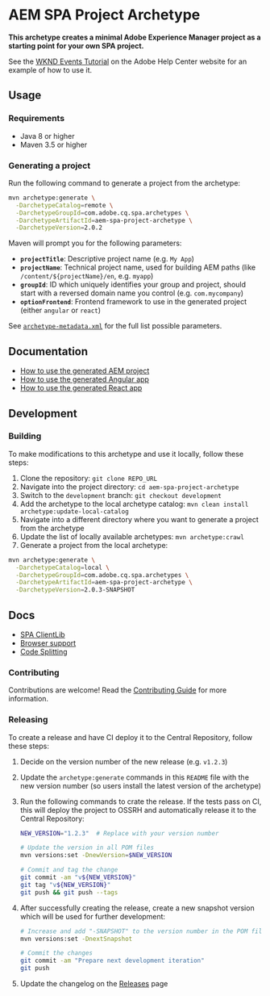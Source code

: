 # AEM SPA Project Archetype

**This archetype creates a minimal Adobe Experience Manager project as a starting point for your own SPA project.**

See the [WKND Events Tutorial](https://helpx.adobe.com/experience-manager/kt/sites/using/getting-started-spa-wknd-tutorial-develop.html) on the Adobe Help Center website for an example of how to use it.

## Usage

### Requirements

- Java 8 or higher
- Maven 3.5 or higher

### Generating a project

Run the following command to generate a project from the archetype:

```sh
mvn archetype:generate \
  -DarchetypeCatalog=remote \
  -DarchetypeGroupId=com.adobe.cq.spa.archetypes \
  -DarchetypeArtifactId=aem-spa-project-archetype \
  -DarchetypeVersion=2.0.2
```

Maven will prompt you for the following parameters:

- **`projectTitle`**: Descriptive project name (e.g. `My App`)
- **`projectName`**: Technical project name, used for building AEM paths (like `/content/${projectName}/en`, e.g. `myapp`)
- **`groupId`**: ID which uniquely identifies your group and project, should start with a reversed domain name you control (e.g. `com.mycompany`)
- **`optionFrontend`**: Frontend framework to use in the generated project (either `angular` or `react`)

See [`archetype-metadata.xml`](./src/main/resources/META-INF/maven/archetype-metadata.xml) for the full list possible parameters.

## Documentation

- [How to use the generated AEM project](./src/main/resources/archetype-resources/README.md)
- [How to use the generated Angular app](./src/main/resources/archetype-resources/angular-app/README.md)
- [How to use the generated React app](./src/main/resources/archetype-resources/react-app/README.md)

## Development

### Building

To make modifications to this archetype and use it locally, follow these steps:

1. Clone the repository: `git clone REPO_URL`
2. Navigate into the project directory: `cd aem-spa-project-archetype`
3. Switch to the `development` branch: `git checkout development`
4. Add the archetype to the local archetype catalog: `mvn clean install archetype:update-local-catalog`
5. Navigate into a different directory where you want to generate a project from the archetype
6. Update the list of locally available archetypes: `mvn archetype:crawl`
7. Generate a project from the local archetype:

```sh
mvn archetype:generate \
  -DarchetypeCatalog=local \
  -DarchetypeGroupId=com.adobe.cq.spa.archetypes \
  -DarchetypeArtifactId=aem-spa-project-archetype \
  -DarchetypeVersion=2.0.3-SNAPSHOT
```

## Docs

- [SPA ClientLib](./docs/spa-clientlib.md)
- [Browser support](./docs/browser-support.md)
- [Code Splitting](./docs/code-splitting.md)

### Contributing

Contributions are welcome! Read the [Contributing Guide](CONTRIBUTING.md) for more information.

### Releasing

To create a release and have CI deploy it to the Central Repository, follow these steps:

1. Decide on the version number of the new release (e.g. `v1.2.3`)

2. Update the `archetype:generate` commands in this `README` file with the new version number (so users install the latest version of the archetype)

3. Run the following commands to crate the release. If the tests pass on CI, this will deploy the project to OSSRH and automatically release it to the Central Repository:

   ```sh
   NEW_VERSION="1.2.3"  # Replace with your version number

   # Update the version in all POM files
   mvn versions:set -DnewVersion=$NEW_VERSION

   # Commit and tag the change
   git commit -am "v${NEW_VERSION}"
   git tag "v${NEW_VERSION}"
   git push && git push --tags
   ```

4. After successfully creating the release, create a new snapshot version which will be used for further development:

   ```sh
   # Increase and add "-SNAPSHOT" to the version number in the POM file
   mvn versions:set -DnextSnapshot

   # Commit the changes
   git commit -am "Prepare next development iteration"
   git push
   ```

5. Update the changelog on the [Releases](https://github.com/adobe/aem-spa-project-archetype/releases) page
